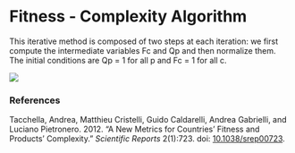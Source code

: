 # Fitness - Complexity Algorithm

This iterative method is composed of two steps at each iteration: we first compute the intermediate variables Fc and Qp and then normalize them. The initial conditions are Qp = 1 for all p and Fc = 1 for all c.

![](https://github.com/YangZejiang/gallery/blob/master/FC-Algorithm/FC-Algorithm.png?raw=true)

### References

Tacchella, Andrea, Matthieu Cristelli, Guido Caldarelli, Andrea Gabrielli, and Luciano Pietronero. 2012. “A New Metrics for Countries’ Fitness and Products’ Complexity.” *Scientific Reports* 2(1):723. doi: [10.1038/srep00723](https://doi.org/10.1038/srep00723).
